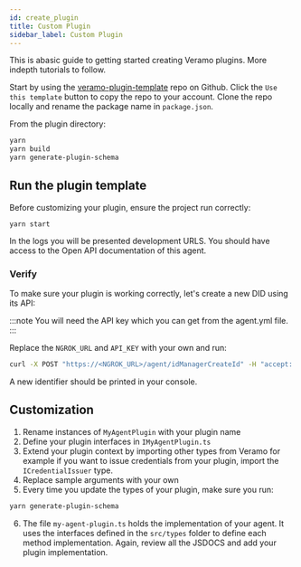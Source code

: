 ```yaml
---
id: create_plugin
title: Custom Plugin
sidebar_label: Custom Plugin
---
```


This is abasic guide to getting started creating Veramo plugins. More indepth tutorials to follow.

Start by using the [veramo-plugin-template](https://github.com/uport-project/daf-plugin) repo on Github. Click the `Use this template` button to copy the repo to your account. Clone the repo locally and rename the package name in `package.json`.

From the plugin directory:

```bash
yarn
yarn build
yarn generate-plugin-schema
```

## Run the plugin template

Before customizing your plugin, ensure the project run correctly:

```
yarn start
```

In the logs you will be presented development URLS. You should have access to the Open API documentation of this agent.

### Verify

To make sure your plugin is working correctly, let's create a new DID using its API:

:::note
You will need the API key which you can get from the agent.yml file.
:::

Replace the `NGROK_URL` and `API_KEY` with your own and run:

```bash
curl -X POST "https://<NGROK_URL>/agent/idManagerCreateId" -H "accept: application/json; charset=utf-8" -H "Authorization: Bearer <APIKEY>" -H "Content-Type: application/json" -d "{}"
```

A new identifier should be printed in your console.

## Customization

1. Rename instances of `MyAgentPlugin` with your plugin name
2. Define your plugin interfaces in `IMyAgentPlugin.ts`
3. Extend your plugin context by importing other types from Veramo for example if you want to issue credentials from your plugin, import the `ICredentialIssuer` type.
4. Replace sample arguments with your own
5. Every time you update the types of your plugin, make sure you run:

```bash
yarn generate-plugin-schema
```

6. The file `my-agent-plugin.ts` holds the implementation of your agent. It uses the interfaces defined in the `src/types` folder to define each method implementation. Again, review all the JSDOCS and add your plugin implementation.
